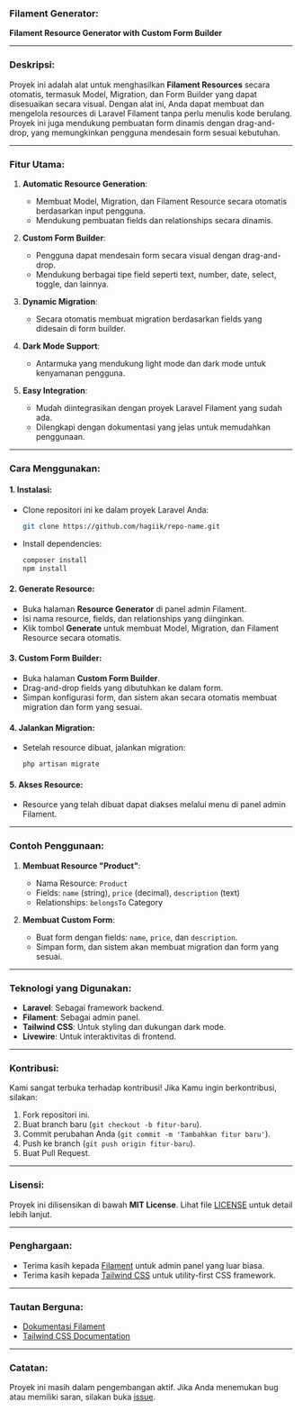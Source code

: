 ### **Filament Generator:**
**Filament Resource Generator with Custom Form Builder**

---

### **Deskripsi:**
Proyek ini adalah alat untuk menghasilkan **Filament Resources** secara otomatis, termasuk Model, Migration, dan Form Builder yang dapat disesuaikan secara visual. Dengan alat ini, Anda dapat membuat dan mengelola resources di Laravel Filament tanpa perlu menulis kode berulang. Proyek ini juga mendukung pembuatan form dinamis dengan drag-and-drop, yang memungkinkan pengguna mendesain form sesuai kebutuhan.

---

### **Fitur Utama:**
1. **Automatic Resource Generation**:
   - Membuat Model, Migration, dan Filament Resource secara otomatis berdasarkan input pengguna.
   - Mendukung pembuatan fields dan relationships secara dinamis.

2. **Custom Form Builder**:
   - Pengguna dapat mendesain form secara visual dengan drag-and-drop.
   - Mendukung berbagai tipe field seperti text, number, date, select, toggle, dan lainnya.

3. **Dynamic Migration**:
   - Secara otomatis membuat migration berdasarkan fields yang didesain di form builder.

4. **Dark Mode Support**:
   - Antarmuka yang mendukung light mode dan dark mode untuk kenyamanan pengguna.

5. **Easy Integration**:
   - Mudah diintegrasikan dengan proyek Laravel Filament yang sudah ada.
   - Dilengkapi dengan dokumentasi yang jelas untuk memudahkan penggunaan.

---

### **Cara Menggunakan:**

#### 1. **Instalasi**:
- Clone repositori ini ke dalam proyek Laravel Anda:
  ```bash
  git clone https://github.com/hagiik/repo-name.git
  ```
- Install dependencies:
  ```bash
  composer install
  npm install
  ```

#### 2. **Generate Resource**:
- Buka halaman **Resource Generator** di panel admin Filament.
- Isi nama resource, fields, dan relationships yang diinginkan.
- Klik tombol **Generate** untuk membuat Model, Migration, dan Filament Resource secara otomatis.

#### 3. **Custom Form Builder**:
- Buka halaman **Custom Form Builder**.
- Drag-and-drop fields yang dibutuhkan ke dalam form.
- Simpan konfigurasi form, dan sistem akan secara otomatis membuat migration dan form yang sesuai.

#### 4. **Jalankan Migration**:
- Setelah resource dibuat, jalankan migration:
  ```bash
  php artisan migrate
  ```

#### 5. **Akses Resource**:
- Resource yang telah dibuat dapat diakses melalui menu di panel admin Filament.

---

### **Contoh Penggunaan:**
1. **Membuat Resource "Product"**:
   - Nama Resource: `Product`
   - Fields: `name` (string), `price` (decimal), `description` (text)
   - Relationships: `belongsTo` Category

2. **Membuat Custom Form**:
   - Buat form dengan fields: `name`, `price`, dan `description`.
   - Simpan form, dan sistem akan membuat migration dan form yang sesuai.

---

### **Teknologi yang Digunakan:**
- **Laravel**: Sebagai framework backend.
- **Filament**: Sebagai admin panel.
- **Tailwind CSS**: Untuk styling dan dukungan dark mode.
- **Livewire**: Untuk interaktivitas di frontend.

---

### **Kontribusi:**
Kami sangat terbuka terhadap kontribusi! Jika Kamu ingin berkontribusi, silakan:
1. Fork repositori ini.
2. Buat branch baru (`git checkout -b fitur-baru`).
3. Commit perubahan Anda (`git commit -m 'Tambahkan fitur baru'`).
4. Push ke branch (`git push origin fitur-baru`).
5. Buat Pull Request.

---

### **Lisensi:**
Proyek ini dilisensikan di bawah **MIT License**. Lihat file [LICENSE](LICENSE) untuk detail lebih lanjut.

---

### **Penghargaan:**
- Terima kasih kepada [Filament](https://filamentphp.com/) untuk admin panel yang luar biasa.
- Terima kasih kepada [Tailwind CSS](https://tailwindcss.com/) untuk utility-first CSS framework.

---

### **Tautan Berguna:**
- [Dokumentasi Filament](https://filamentphp.com/docs)
- [Tailwind CSS Documentation](https://tailwindcss.com/docs)

---

### **Catatan:**
Proyek ini masih dalam pengembangan aktif. Jika Anda menemukan bug atau memiliki saran, silakan buka [issue](https://github.com/hagiik/repo-name/issues).
